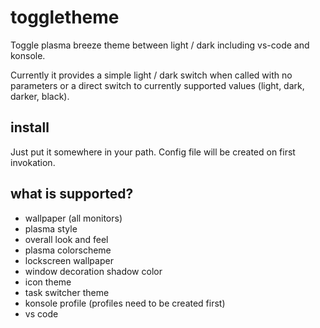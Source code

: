 # toggletheme

Toggle plasma breeze theme between light / dark including vs-code and konsole.

Currently it provides a simple light / dark switch when called with no parameters or a direct switch to currently supported values (light, dark, darker, black).

## install

Just put it somewhere in your path. Config file will be created on first invokation.

## what is supported?

- wallpaper (all monitors)
- plasma style
- overall look and feel
- plasma colorscheme
- lockscreen wallpaper
- window decoration shadow color
- icon theme
- task switcher theme
- konsole profile (profiles need to be created first)
- vs code
